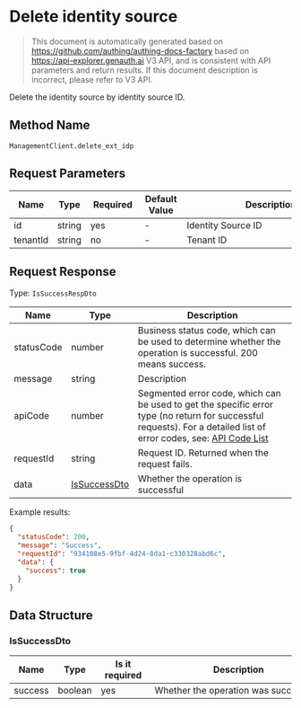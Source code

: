 # Delete identity source

<!--
Warning ⚠️:
Do not modify this document directly,
https://github.com/Authing/authing-docs-factory
Use this project to generate
-->

<LastUpdated />

> This document is automatically generated based on https://github.com/authing/authing-docs-factory based on https://api-explorer.genauth.ai V3 API, and is consistent with API parameters and return results. If this document description is incorrect, please refer to V3 API.

Delete the identity source by identity source ID.

## Method Name

`ManagementClient.delete_ext_idp`

## Request Parameters

| Name     | Type   | <div style="width:80px">Required</div> | <div style="width:60px">Default Value</div> | <div style="width:300px">Description</div> | <div style="width:200px">Sample Value</div> |
| -------- | ------ | -------------------------------------- | ------------------------------------------- | ------------------------------------------ | ------------------------------------------- |
| id       | string | yes                                    | -                                           | Identity Source ID                         | `60b49eb83fd80adb96f26e68`                  |
| tenantId | string | no                                     | -                                           | Tenant ID                                  | `60b49eb83fd80adb96f26e68`                  |

## Request Response

Type: `IsSuccessRespDto`

| Name       | Type                                     | Description                                                                                                                                                                                                                                                                                                                                 |
| ---------- | ---------------------------------------- | ------------------------------------------------------------------------------------------------------------------------------------------------------------------------------------------------------------------------------------------------------------------------------------------------------------------------------------------- |
| statusCode | number                                   | Business status code, which can be used to determine whether the operation is successful. 200 means success.                                                                                                                                                                                                                                |
| message    | string                                   | Description                                                                                                                                                                                                                                                                                                                                 |
| apiCode    | number                                   | Segmented error code, which can be used to get the specific error type (no return for successful requests). For a detailed list of error codes, see: [API Code List](https://api-explorer.genauth.ai/?tag=group/%E5%BC%80%E5%8F%91%E5%87%86%E5%A4%87#tag/%E5%BC%80%E5%8F%91%E5%87%86%E5%A4%87/%E9%94%99%E8%AF%AF%E5%A4%84%E7%90%86/apiCode) |
| requestId  | string                                   | Request ID. Returned when the request fails.                                                                                                                                                                                                                                                                                                |
| data       | <a href="#IsSuccessDto">IsSuccessDto</a> | Whether the operation is successful                                                                                                                                                                                                                                                                                                         |

Example results:

```json
{
  "statusCode": 200,
  "message": "Success",
  "requestId": "934108e5-9fbf-4d24-8da1-c330328abd6c",
  "data": {
    "success": true
  }
}
```

## Data Structure

### <a id="IsSuccessDto"></a> IsSuccessDto

| Name    | Type    | <div style="width:80px">Is it required</div> | <div style="width:300px">Description</div> | <div style="width:200px">Example value</div> |
| ------- | ------- | -------------------------------------------- | ------------------------------------------ | -------------------------------------------- |
| success | boolean | yes                                          | Whether the operation was successful       | `true`                                       |

